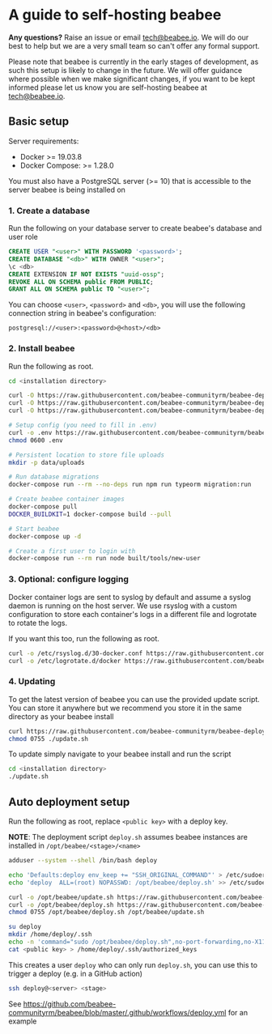 # A guide to self-hosting beabee

**Any questions?** Raise an issue or email tech@beabee.io. We will do our best to help but we are a very small team so can't offer any formal support.

Please note that beabee is currently in the early stages of development, as such this setup is likely to change in the future. We will offer guidance where possible when we make significant changes, if you want to be kept informed please let us know you are self-hosting beabee at tech@beabee.io.

## Basic setup

Server requirements:

- Docker >= 19.03.8
- Docker Compose: >= 1.28.0

You must also have a PostgreSQL server (>= 10) that is accessible to the server beabee is being installed on

### 1. Create a database

Run the following on your database server to create beabee's database and user role
```sql
CREATE USER "<user>" WITH PASSWORD '<password>';
CREATE DATABASE "<db>" WITH OWNER "<user>";
\c <db>
CREATE EXTENSION IF NOT EXISTS "uuid-ossp";
REVOKE ALL ON SCHEMA public FROM PUBLIC;
GRANT ALL ON SCHEMA public TO "<user>";
```

You can choose `<user>`, `<password>` and `<db>`, you will use the following connection string in beabee's configuration:

```
postgresql://<user>:<password>@<host>/<db>
```

### 2. Install beabee

Run the following as root.

```bash
cd <installation directory>

curl -O https://raw.githubusercontent.com/beabee-communityrm/beabee-deploy/main/docker-compose.yml
curl -O https://raw.githubusercontent.com/beabee-communityrm/beabee-deploy/main/Dockerfile.frontend
curl -O https://raw.githubusercontent.com/beabee-communityrm/beabee-deploy/main/theme.json

# Setup config (you need to fill in .env)
curl -o .env https://raw.githubusercontent.com/beabee-communityrm/beabee-deploy/main/.env.example
chmod 0600 .env

# Persistent location to store file uploads
mkdir -p data/uploads

# Run database migrations
docker-compose run --rm --no-deps run npm run typeorm migration:run

# Create beabee container images
docker-compose pull
DOCKER_BUILDKIT=1 docker-compose build --pull

# Start beabee
docker-compose up -d

# Create a first user to login with
docker-compose run --rm run node built/tools/new-user
```

### 3. Optional: configure logging

Docker container logs are sent to syslog by default and assume a syslog daemon
is running on the host server. We use rsyslog with a custom configuration to
store each container's logs in a different file and logrotate to rotate the
logs.

If you want this too, run the following as root.

```bash
curl -o /etc/rsyslog.d/30-docker.conf https://raw.githubusercontent.com/beabee-communityrm/beabee-deploy/main/rsyslog.conf
curl -o /etc/logrotate.d/docker https://raw.githubusercontent.com/beabee-communityrm/beabee-deploy/main/logrotate.conf
```

### 4. Updating

To get the latest version of beabee you can use the provided update script. You can store it anywhere but
we recommend you store it in the same directory as your beabee install
```bash
curl https://raw.githubusercontent.com/beabee-communityrm/beabee-deploy/main/update.sh
chmod 0755 ./update.sh
```

To update simply navigate to your beabee install and run the script
```bash
cd <installation directory>
./update.sh
```

## Auto deployment setup

Run the following as root, replace `<public key>` with a deploy key.

**NOTE**: The deployment script `deploy.sh` assumes beabee instances are installed in
`/opt/beabee/<stage>/<name>`

```bash
adduser --system --shell /bin/bash deploy

echo 'Defaults:deploy env_keep += "SSH_ORIGINAL_COMMAND"' > /etc/sudoers.d/deploy
echo 'deploy  ALL=(root) NOPASSWD: /opt/beabee/deploy.sh' >> /etc/sudoers.d/deploy

curl -o /opt/beabee/update.sh https://raw.githubusercontent.com/beabee-communityrm/beabee-deploy/main/update.sh
curl -o /opt/beabee/deploy.sh https://raw.githubusercontent.com/beabee-communityrm/beabee-deploy/main/deploy.sh
chmod 0755 /opt/beabee/deploy.sh /opt/beabee/update.sh

su deploy
mkdir /home/deploy/.ssh
echo -n 'command="sudo /opt/beabee/deploy.sh",no-port-forwarding,no-X11-forwarding,no-agent-forwarding,no-pty' > /home/deploy/.ssh/authorized_keys
cat <public key> > /home/deploy/.ssh/authorized_keys
```

This creates a user `deploy` who can only run `deploy.sh`, you can use this to
trigger a deploy (e.g. in a GitHub action)
```bash
ssh deploy@<server> <stage>
```

See https://github.com/beabee-communityrm/beabee/blob/master/.github/workflows/deploy.yml for an example
